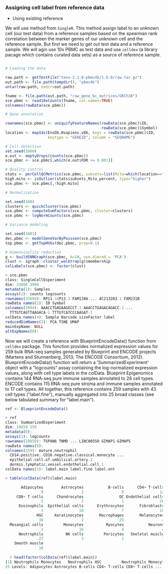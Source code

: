 ### Assigning cell label from reference data

+ Using existing reference

We will use method from `SingleR`. This method assign label to an unknown cell (our test data) from a reference samples based on the spearman rank correlation between the marker genes of our unknown cell and the reference sample. But first we need to get out test data and a reference sample. We will agin use 10x PBMC as test data and use `celldex` (a library pacage which contains curated data sets) as a source of reference sample.

```r

# Loading the data

raw.path <- getTestFile("tenx-2.1.0-pbmc4k/1.0.0/raw.tar.gz")
out.path <- file.path(tempdir(), "pbmc4k")
untar(raw.path, exdir=out.path)

fname <- file.path(out.path, "raw_gene_bc_matrices/GRCh38")
sce.pbmc <- read10xCounts(fname, col.names=TRUE)
colnames(rowData(sce.pbmc))

# Gene annotation

rownames(sce.pbmc) <- uniquifyFeatureNames(rowData(sce.pbmc)$ID, 
                                           rowData(sce.pbmc)$Symbol)
location <- mapIds(EnsDb.Hsapiens.v86, keys = rowData(sce.pbmc)$ID,
                   keytype = "GENEID", column = "SEQNAME")

# Cell detection
set.seed(1000)
e.out <- emptyDrops(counts(sce.pbmc))
sce.pbmc <- sce.pbmc[,which(e.out$FDR <= 0.001)]

# Quality control
stats <- perCellQCMetrics(sce.pbmc, subsets=list(Mito=which(location=="MT")))
high.mito <- isOutlier(stats$subsets_Mito_percent, type="higher")
sce.pbmc <- sce.pbmc[,!high.mito]

# Normalization 

set.seed(100)
clusters <- quickCluster(sce.pbmc)
sce.pbmc <- computeSumFactors(sce.pbmc, cluster=clusters)
sce.pbmc <- logNormCounts(sce.pbmc)

# Variance modeling

set.seed(1001)
dec.pbmc <- modelGeneVarByPoisson(sce.pbmc)
top.pbmc <- getTopHVGs(dec.pbmc, prop=0.1)

# Dimensinality reduction 
g <- buildSNNGraph(sce.pbmc, k=10, use.dimred = 'PCA')
clust <- igraph::cluster_walktrap(g)$membership
colLabels(sce.pbmc) <- factor(clust)

> sce.pbmc
class: SingleCellExperiment 
dim: 33694 3994 
metadata(1): Samples
assays(2): counts logcounts
rownames(33694): RP11-34P13.3 FAM138A ... AC213203.1 FAM231B
rowData names(2): ID Symbol
colnames(3994): AAACCTGAGAAGGCCT-1 AAACCTGAGACAGACC-1 ...
  TTTGTCAGTTAAGACA-1 TTTGTCATCCCAAGAT-1
colData names(4): Sample Barcode sizeFactor label
reducedDimNames(3): PCA TSNE UMAP
mainExpName: NULL
altExpNames(0):
```

Now we will create a reference with BlueprintEncodeData() function from `celldex` package.
This function provides normalized expression values for 259 bulk RNA-seq samples generated by Blueprint and ENCODE projects (Martens and Stunnenberg, 2013; The ENCODE Consortium, 2012). BlueprintEncodeData() function will return a 'SummarizedExperiment' object with a "logcounts" assay containing the log-normalized expression values, along with cell type labels in the colData. Blueprint Epigenomics contains 144 RNA-seq pure immune samples annotated to 28 cell types. ENCODE contains 115 RNA-seq pure stroma and immune samples annotated to 17 cell types. All together, this reference contains 259 samples with 43 cell types ("label.fine"), manually aggregated into 25 broad classes (see below tabulated summary for "label.main"). 

```r
ref <- BlueprintEncodeData()

> ref
class: SummarizedExperiment 
dim: 19859 259 
metadata(0):
assays(1): logcounts
rownames(19859): TSPAN6 TNMD ... LINC00550 GIMAP1-GIMAP5
rowData names(0):
colnames(259): mature.neutrophil
  CD14.positive..CD16.negative.classical.monocyte ...
  epithelial.cell.of.umbilical.artery.1
  dermis.lymphatic.vessel.endothelial.cell.1
colData names(3): label.main label.fine label.ont

> table(colData(ref)$label.main)

       Adipocytes        Astrocytes           B-cells      CD4+ T-cells 
                9                 2                 8                14 
     CD8+ T-cells      Chondrocytes                DC Endothelial cells 
                5                 2                 1                26 
      Eosinophils  Epithelial cells      Erythrocytes       Fibroblasts 
                1                18                 7                20 
              HSC     Keratinocytes       Macrophages       Melanocytes 
               38                 2                25                 4 
  Mesangial cells         Monocytes          Myocytes           Neurons 
                2                16                 4                 4 
      Neutrophils          NK cells         Pericytes   Skeletal muscle 
               23                 3                 2                 7 
    Smooth muscle 
               16 
  
  > head(factor(colData(ref)$label.main))
[1] Neutrophils Monocytes   Neutrophils HSC         Neutrophils Monocytes  
25 Levels: Adipocytes Astrocytes B-cells CD4+ T-cells CD8+ T-cells ... Smooth muscle
```



   







